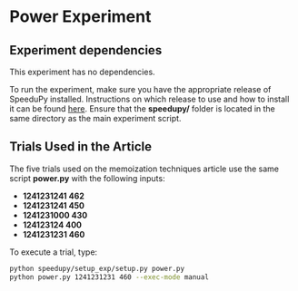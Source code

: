 # Power Experiment

## Experiment dependencies
This experiment has no dependencies.

To run the experiment, make sure you have the appropriate release of SpeeduPy installed. Instructions on which release to use and how to install it can be found [here](https://github.com/dew-uff/memoization/blob/main/README.md#reproducing-the-article-analyses). Ensure that the **speedupy/** folder is located in the same directory as the main experiment script.

## Trials Used in the Article
The five trials used on the memoization techniques article use the same script **power.py** with the following inputs:

- **1241231241 462**
- **1241231241 450**
- **1241231000 430**
- **124123124 400**
- **1241231231 460**

To execute a trial, type:

```bash
python speedupy/setup_exp/setup.py power.py
python power.py 1241231231 460 --exec-mode manual
```
